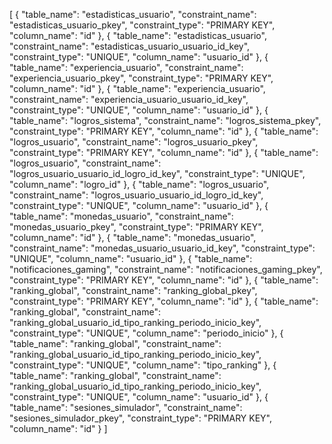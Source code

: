 [
  {
    "table_name": "estadisticas_usuario",
    "constraint_name": "estadisticas_usuario_pkey",
    "constraint_type": "PRIMARY KEY",
    "column_name": "id"
  },
  {
    "table_name": "estadisticas_usuario",
    "constraint_name": "estadisticas_usuario_usuario_id_key",
    "constraint_type": "UNIQUE",
    "column_name": "usuario_id"
  },
  {
    "table_name": "experiencia_usuario",
    "constraint_name": "experiencia_usuario_pkey",
    "constraint_type": "PRIMARY KEY",
    "column_name": "id"
  },
  {
    "table_name": "experiencia_usuario",
    "constraint_name": "experiencia_usuario_usuario_id_key",
    "constraint_type": "UNIQUE",
    "column_name": "usuario_id"
  },
  {
    "table_name": "logros_sistema",
    "constraint_name": "logros_sistema_pkey",
    "constraint_type": "PRIMARY KEY",
    "column_name": "id"
  },
  {
    "table_name": "logros_usuario",
    "constraint_name": "logros_usuario_pkey",
    "constraint_type": "PRIMARY KEY",
    "column_name": "id"
  },
  {
    "table_name": "logros_usuario",
    "constraint_name": "logros_usuario_usuario_id_logro_id_key",
    "constraint_type": "UNIQUE",
    "column_name": "logro_id"
  },
  {
    "table_name": "logros_usuario",
    "constraint_name": "logros_usuario_usuario_id_logro_id_key",
    "constraint_type": "UNIQUE",
    "column_name": "usuario_id"
  },
  {
    "table_name": "monedas_usuario",
    "constraint_name": "monedas_usuario_pkey",
    "constraint_type": "PRIMARY KEY",
    "column_name": "id"
  },
  {
    "table_name": "monedas_usuario",
    "constraint_name": "monedas_usuario_usuario_id_key",
    "constraint_type": "UNIQUE",
    "column_name": "usuario_id"
  },
  {
    "table_name": "notificaciones_gaming",
    "constraint_name": "notificaciones_gaming_pkey",
    "constraint_type": "PRIMARY KEY",
    "column_name": "id"
  },
  {
    "table_name": "ranking_global",
    "constraint_name": "ranking_global_pkey",
    "constraint_type": "PRIMARY KEY",
    "column_name": "id"
  },
  {
    "table_name": "ranking_global",
    "constraint_name": "ranking_global_usuario_id_tipo_ranking_periodo_inicio_key",
    "constraint_type": "UNIQUE",
    "column_name": "periodo_inicio"
  },
  {
    "table_name": "ranking_global",
    "constraint_name": "ranking_global_usuario_id_tipo_ranking_periodo_inicio_key",
    "constraint_type": "UNIQUE",
    "column_name": "tipo_ranking"
  },
  {
    "table_name": "ranking_global",
    "constraint_name": "ranking_global_usuario_id_tipo_ranking_periodo_inicio_key",
    "constraint_type": "UNIQUE",
    "column_name": "usuario_id"
  },
  {
    "table_name": "sesiones_simulador",
    "constraint_name": "sesiones_simulador_pkey",
    "constraint_type": "PRIMARY KEY",
    "column_name": "id"
  }
]